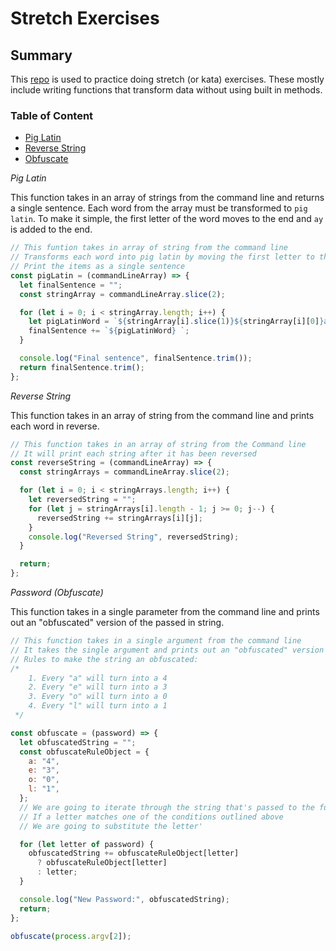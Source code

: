 # Stretch Exercises

## Summary

This [repo](git@github.com:benyoo5222/stretch-exercises.git) is used to practice doing stretch (or kata) exercises. These mostly include writing functions that transform data without using built in methods.

### Table of Content

- [Pig Latin](./pig-latin.js)
- [Reverse String](./reverse.js)
- [Obfuscate](./password.js)

_Pig Latin_

This function takes in an array of strings from the command line and returns a single sentence. Each word from the array must be transformed to `pig latin`. To make it simple, the first letter of the word moves to the end and `ay` is added to the end.

```javascript
// This funtion takes in array of string from the command line
// Transforms each word into pig latin by moving the first letter to the end and then adding ay to the end
// Print the items as a single sentence
const pigLatin = (commandLineArray) => {
  let finalSentence = "";
  const stringArray = commandLineArray.slice(2);

  for (let i = 0; i < stringArray.length; i++) {
    let pigLatinWord = `${stringArray[i].slice(1)}${stringArray[i][0]}ay`;
    finalSentence += `${pigLatinWord} `;
  }

  console.log("Final sentence", finalSentence.trim());
  return finalSentence.trim();
};
```

_Reverse String_

This function takes in an array of string from the command line and prints each word in reverse.

```javascript
// This function takes in an array of string from the Command line
// It will print each string after it has been reversed
const reverseString = (commandLineArray) => {
  const stringArrays = commandLineArray.slice(2);

  for (let i = 0; i < stringArrays.length; i++) {
    let reversedString = "";
    for (let j = stringArrays[i].length - 1; j >= 0; j--) {
      reversedString += stringArrays[i][j];
    }
    console.log("Reversed String", reversedString);
  }

  return;
};
```

_Password (Obfuscate)_

This function takes in a single parameter from the command line and prints out an "obfuscated" version of the passed in string.

```javascript
// This function takes in a single argument from the command line
// It takes the single argument and prints out an "obfuscated" version
// Rules to make the string an obfuscated:
/*
    1. Every "a" will turn into a 4
    2. Every "e" will turn into a 3
    3. Every "o" will turn into a 0
    4. Every "l" will turn into a 1
 */

const obfuscate = (password) => {
  let obfuscatedString = "";
  const obfuscateRuleObject = {
    a: "4",
    e: "3",
    o: "0",
    l: "1",
  };
  // We are going to iterate through the string that's passed to the function
  // If a letter matches one of the conditions outlined above
  // We are going to substitute the letter'

  for (let letter of password) {
    obfuscatedString += obfuscateRuleObject[letter]
      ? obfuscateRuleObject[letter]
      : letter;
  }

  console.log("New Password:", obfuscatedString);
  return;
};

obfuscate(process.argv[2]);
```
